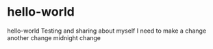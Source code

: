 # hello-world
hello-world
Testing and sharing about myself
I need to make a change 
another change
midnight change